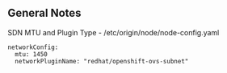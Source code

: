 ## General Notes

SDN MTU and Plugin Type - /etc/origin/node/node-config.yaml 

```
networkConfig:
  mtu: 1450 
  networkPluginName: "redhat/openshift-ovs-subnet"
```
